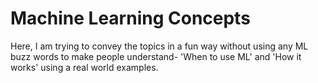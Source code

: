 # Machine Learning Concepts

Here, I am trying to convey the topics in a fun way without using any ML buzz words to make people understand- 'When to use ML' and 'How it works' using a real world examples. 
